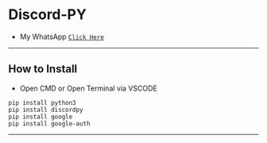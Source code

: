 # Discord-PY
* My WhatsApp [`Click Here`](https://wa.me/6283113810321?text=Assalamualaikum)
---------
## How to Install
* Open CMD or Open Terminal via VSCODE
```bach 
pip install python3
pip install discordpy
pip install google
pip install google-auth
```
---------
